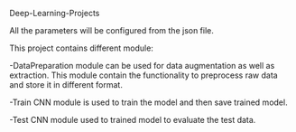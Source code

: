  Deep-Learning-Projects
 
 All the parameters will be configured from the json file.
 
 This project contains different module:
 
 -DataPreparation module can be used for data augmentation as well as extraction. This module contain the functionality to preprocess raw      data and store it in different format.  
 
 -Train CNN module is used to train the model and then save trained model.
  
 -Test CNN module used to trained model to evaluate the test data.
 
 
  
 
